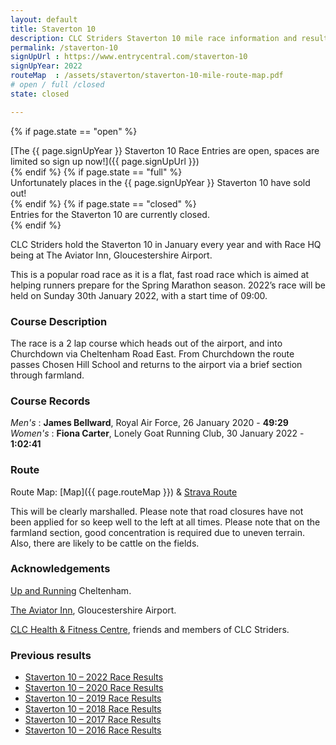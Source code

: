 ```yaml
---
layout: default
title: Staverton 10
description: CLC Striders Staverton 10 mile race information and results page
permalink: /staverton-10
signUpUrl : https://www.entrycentral.com/staverton-10
signUpYear: 2022
routeMap  : /assets/staverton/staverton-10-mile-route-map.pdf 
# open / full /closed
state: closed

---
```


 {% if page.state == "open" %}
<div class="alert alert-success" role="alert">
[The {{ page.signUpYear }} Staverton 10 Race Entries are open, spaces are limited so sign up now!]({{ page.signUpUrl }})
</div>
{% endif %}
 {% if page.state == "full" %}
<div class="alert alert-warning" role="alert">
Unfortunately places in the {{ page.signUpYear }} Staverton 10 have sold out!
</div>
{% endif %}
 {% if page.state == "closed" %}
<div class="alert alert-danger" role="alert">
Entries for the Staverton 10 are currently closed.
</div>
{% endif %}

CLC Striders hold the Staverton 10 in January every year and with Race HQ being at The Aviator Inn, Gloucestershire Airport.

This is a popular road race as it is a flat, fast road race which is aimed at helping runners prepare for the Spring Marathon season. 2022’s race will be held on Sunday 30th January 2022, with a start time of 09:00.

### Course Description

The race is a 2 lap course which heads out of the airport, and into Churchdown via Cheltenham Road East. From Churchdown the route passes Chosen Hill School and returns to the airport via a brief section through farmland.

### Course Records

_Men's_ : **James Bellward**, Royal Air Force, 26 January 2020 - **49:29**  
_Women's_ : **Fiona Carter**, Lonely Goat Running Club, 30 January 2022 - **1:02:41**

### Route

Route Map: [Map]({{ page.routeMap }}) & [Strava Route](https://www.strava.com/routes/7184956)

This will be clearly marshalled. Please note that road closures have not been applied for so keep well to the left at all times. Please note that on the farmland section, good concentration is required due to uneven terrain. Also, there are likely to be cattle on the fields.

### Acknowledgements

[Up and Running](https://www.upandrunning.co.uk/) Cheltenham.

[The Aviator Inn](https://www.theaviatorglos.co.uk/), Gloucestershire Airport.

[CLC Health & Fitness Centre](https://fitness.cheltladiescollege.org/),  friends and members of CLC Striders.

### Previous results

- [Staverton 10 – 2022 Race Results](https://results.raceroster.com/en-US/results/ag7ub3ad9mx7r4ch)
- [Staverton 10 – 2020 Race Results](/assets/staverton/staverton-10-mile-results-2020.pdf)
- [Staverton 10 – 2019 Race Results](/assets/staverton/staverton-10-mile-results-2019.pdf)
- [Staverton 10 – 2018 Race Results](/assets/staverton/staverton-10-mile-results-2018.pdf)
- [Staverton 10 – 2017 Race Results](/assets/staverton/staverton-10-mile-results-2017.pdf)
- [Staverton 10 – 2016 Race Results](/assets/staverton/staverton-10-mile-results-2016.pdf)
